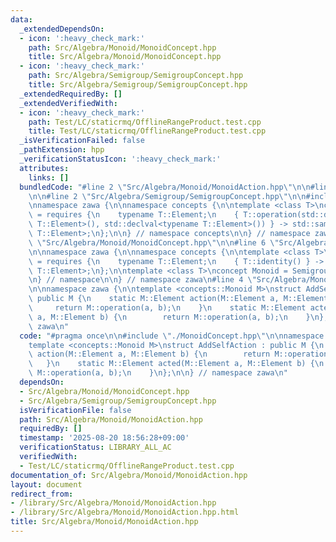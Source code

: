```yaml
---
data:
  _extendedDependsOn:
  - icon: ':heavy_check_mark:'
    path: Src/Algebra/Monoid/MonoidConcept.hpp
    title: Src/Algebra/Monoid/MonoidConcept.hpp
  - icon: ':heavy_check_mark:'
    path: Src/Algebra/Semigroup/SemigroupConcept.hpp
    title: Src/Algebra/Semigroup/SemigroupConcept.hpp
  _extendedRequiredBy: []
  _extendedVerifiedWith:
  - icon: ':heavy_check_mark:'
    path: Test/LC/staticrmq/OfflineRangeProduct.test.cpp
    title: Test/LC/staticrmq/OfflineRangeProduct.test.cpp
  _isVerificationFailed: false
  _pathExtension: hpp
  _verificationStatusIcon: ':heavy_check_mark:'
  attributes:
    links: []
  bundledCode: "#line 2 \"Src/Algebra/Monoid/MonoidAction.hpp\"\n\n#line 2 \"Src/Algebra/Monoid/MonoidConcept.hpp\"\
    \n\n#line 2 \"Src/Algebra/Semigroup/SemigroupConcept.hpp\"\n\n#include <concepts>\n\
    \nnamespace zawa {\n\nnamespace concepts {\n\ntemplate <class T>\nconcept Semigroup\
    \ = requires {\n    typename T::Element;\n    { T::operation(std::declval<typename\
    \ T::Element>(), std::declval<typename T::Element>()) } -> std::same_as<typename\
    \ T::Element>;\n};\n\n} // namespace concepts\n\n} // namespace zawa\n#line 4\
    \ \"Src/Algebra/Monoid/MonoidConcept.hpp\"\n\n#line 6 \"Src/Algebra/Monoid/MonoidConcept.hpp\"\
    \n\nnamespace zawa {\n\nnamespace concepts {\n\ntemplate <class T>\nconcept Identitiable\
    \ = requires {\n    typename T::Element;\n    { T::identity() } -> std::same_as<typename\
    \ T::Element>;\n};\n\ntemplate <class T>\nconcept Monoid = Semigroup<T> and Identitiable<T>;\n\
    \n} // namespace\n\n} // namespace zawa\n#line 4 \"Src/Algebra/Monoid/MonoidAction.hpp\"\
    \n\nnamespace zawa {\n\ntemplate <concepts::Monoid M>\nstruct AddSelfAction :\
    \ public M {\n    static M::Element action(M::Element a, M::Element b) {\n   \
    \     return M::operation(a, b);\n    }\n    static M::Element acted(M::Element\
    \ a, M::Element b) {\n        return M::operation(a, b);\n    }\n};\n\n} // namespace\
    \ zawa\n"
  code: "#pragma once\n\n#include \"./MonoidConcept.hpp\"\n\nnamespace zawa {\n\n\
    template <concepts::Monoid M>\nstruct AddSelfAction : public M {\n    static M::Element\
    \ action(M::Element a, M::Element b) {\n        return M::operation(a, b);\n \
    \   }\n    static M::Element acted(M::Element a, M::Element b) {\n        return\
    \ M::operation(a, b);\n    }\n};\n\n} // namespace zawa\n"
  dependsOn:
  - Src/Algebra/Monoid/MonoidConcept.hpp
  - Src/Algebra/Semigroup/SemigroupConcept.hpp
  isVerificationFile: false
  path: Src/Algebra/Monoid/MonoidAction.hpp
  requiredBy: []
  timestamp: '2025-08-20 18:56:28+09:00'
  verificationStatus: LIBRARY_ALL_AC
  verifiedWith:
  - Test/LC/staticrmq/OfflineRangeProduct.test.cpp
documentation_of: Src/Algebra/Monoid/MonoidAction.hpp
layout: document
redirect_from:
- /library/Src/Algebra/Monoid/MonoidAction.hpp
- /library/Src/Algebra/Monoid/MonoidAction.hpp.html
title: Src/Algebra/Monoid/MonoidAction.hpp
---
```

